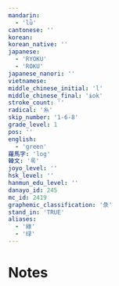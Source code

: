 ```yaml
---
mandarin:
  - 'lǜ'
cantonese: ''
korean:
korean_native: ''
japanese:
  - 'RYOKU'
  - 'ROKU'
japanese_nanori: ''
vietnamese:
middle_chinese_initial: 'l'
middle_chinese_final: 'ɨok'
stroke_count: ''
radical: '糸'
skip_number: '1-6-8'
grade_level: 1
pos: ''
english:
  - 'green'
羅馬字: 'log'
韓文: '록'
joyo_level: ''
hsk_level: ''
hanmun_edu_level: ''
danayo_id: 245
mc_id: 2419
graphemic_classification: '彔'
stand_in: 'TRUE'
aliases:
  - '綠'
  - '绿'
---
```


# Notes
